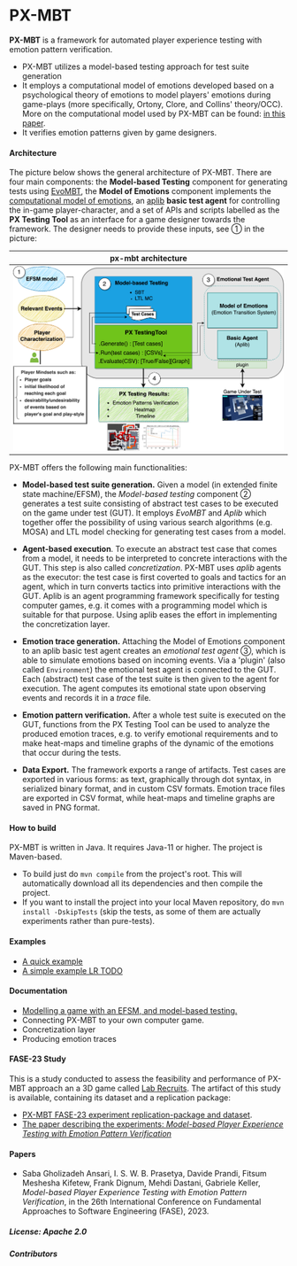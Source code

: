 # PX-MBT

**PX-MBT** is a framework for automated player experience testing with emotion pattern verification.
* PX-MBT utilizes a model-based testing approach for test suite generation
* It employs a computational model of emotions developed based on a psychological theory of emotions to model players' emotions during game-plays (more specifically, Ortony, Clore, and Collins' theory/OCC). More on the computational model used by PX-MBT can be found: [in this paper](https://link-springer-com.proxy.library.uu.nl/chapter/10.1007/978-3-030-97457-2_9).
* It verifies emotion patterns given by game designers.

#### Architecture

The picture below shows the general architecture of PX-MBT. There are four main components:
the **Model-based Testing** component for generating tests using [EvoMBT](https://github.com/iv4xr-project/iv4xr-mbt),  the **Model of Emotions** component implements the [computational model of emotions](https://github.com/iv4xr-project/jocc),
an  [aplib](https://github.com/iv4xr-project/aplib)
**basic test agent** for controlling the in-game player-character, and a set of APIs and scripts labelled as the **PX Testing Tool** as an interface for a game designer towards the framework.
The designer needs to provide these inputs, see ① in the picture:

| px-mbt architecture |
|---|
| ![px-mbt architecture](./docs/ArchV2.png) |

PX-MBT offers the following main functionalities:

   * **Model-based test suite generation.** Given a model (in extended finite state machine/EFSM), the _Model-based testing_ component ②  generates a test suite consisting of abstract test cases to be executed on the game under test (GUT). It employs _EvoMBT_ and _Aplib_ which together offer the possibility of using various search algorithms (e.g. MOSA) and LTL model checking for generating test cases from a model.

   * **Agent-based execution**. To execute an abstract test case that comes from a model, it needs to be interpreted to concrete interactions with the GUT. This step is also called _concretization_. PX-MBT uses _aplib_ agents as the executor: the test case is first coverted to goals and tactics for an agent, which in turn converts tactics into primitive interactions with the GUT.
   Aplib is an agent programming framework specifically for testing computer games, e.g. it comes with a programming model which is suitable for that purpose. Using aplib eases the effort in implementing the concretization layer.

   * **Emotion trace generation.** Attaching the Model of Emotions component to  an aplib basic test agent creates an _emotional test agent_ ③, which is able to simulate emotions based on incoming events. Via a 'plugin' (also called `Environment`) the emotional test agent is connected to the GUT. Each (abstract) test case of the test suite is then given to the agent for execution. The agent computes its emotional state upon observing events and records it in a _trace_ file.

   * **Emotion pattern verification.** After a whole test suite is executed on the GUT, functions from the PX Testing Tool can be used to analyze the produced emotion traces, e.g. to verify emotional requirements and to make heat-maps and  timeline graphs of the dynamic of the emotions that occur during the tests.

   * **Data Export.** The framework exports a range of artifacts. Test cases are exported in various forms: as text, graphically through dot syntax, in serialized binary format, and in custom CSV formats. Emotion trace files are exported in CSV format, while heat-maps and timeline graphs are saved in PNG format.


#### How to build

PX-MBT is written in Java. It requires Java-11 or higher. The project is Maven-based.

   * To build just do `mvn compile` from the project's root. This will automatically download all its dependencies and then compile the project.
   * If you want to install the project into your local Maven repository, do `mvn install -DskipTests` (skip the tests, as some of them are actually experiments rather than pure-tests).

#### Examples

  * [A quick example](./docs/MD_L5.md)
  * [A simple example LR TODO](blabla)




#### Documentation

   * [Modelling a game with an EFSM, and model-based testing.](./docs/efsm.md)
   * Connecting PX-MBT to your own computer game.
   * Concretization layer
   * Producing emotion traces

#### FASE-23 Study

This is a study conducted to assess the feasibility and performance of PX-MBT approach an a 3D game called [Lab Recruits](https://github.com/iv4xr-project/labrecruits). The artifact of this study is available, containing its dataset and a replication package:

   * [PX-MBT FASE-23 experiment replication-package and dataset](https://zenodo.org/records/7506758).
   * [The paper describing the experiments: _Model-based Player Experience Testing with Emotion Pattern Verification_](https://link-springer-com.proxy.library.uu.nl/chapter/10.1007/978-3-031-30826-0_9)

#### Papers

* Saba Gholizadeh Ansari, I. S. W. B. Prasetya, Davide Prandi, Fitsum Meshesha Kifetew, Frank Dignum, Mehdi Dastani, Gabriele Keller, _Model-based Player Experience Testing with Emotion Pattern Verification_, in the 26th International Conference on Fundamental Approaches to Software Engineering (FASE), 2023.

##### License: Apache 2.0

##### Contributors
